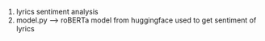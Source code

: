 1) lyrics sentiment analysis
2) model.py --> roBERTa model from huggingface used to get sentiment of lyrics 
